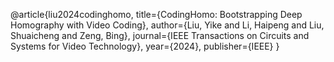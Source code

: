 @article{liu2024codinghomo,
  title={CodingHomo: Bootstrapping Deep Homography with Video Coding},
  author={Liu, Yike and Li, Haipeng and Liu, Shuaicheng and Zeng, Bing},
  journal={IEEE Transactions on Circuits and Systems for Video Technology},
  year={2024},
  publisher={IEEE}
}